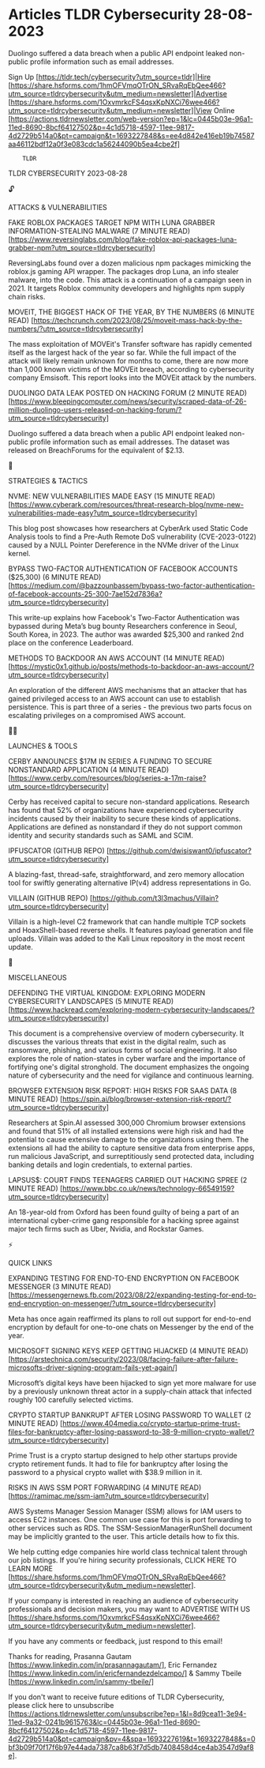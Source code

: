 # Articles TLDR Cybersecurity 28-08-2023

Duolingo suffered a data breach when a public API endpoint leaked
non-public profile information such as email addresses.  

Sign Up [https://tldr.tech/cybersecurity?utm_source=tldr]|Hire
[https://share.hsforms.com/1hmOFVmqOTrON_SRvaRqEbQee466?utm_source=tldrcybersecurity&utm_medium=newsletter]|Advertise
[https://share.hsforms.com/1OxvmrkcFS4qsxKpNXCi76wee466?utm_source=tldrcybersecurity&utm_medium=newsletter]|View
Online
[https://actions.tldrnewsletter.com/web-version?ep=1&lc=0445b03e-96a1-11ed-8690-8bcf64127502&p=4c1d5718-4597-11ee-9817-4d2729b514a0&pt=campaign&t=1693227848&s=ee4d842e416eb19b74587aa46112bdf12a0f3e083cdc1a56244090b5ea4cbe2f]


		TLDR 

TLDR CYBERSECURITY 2023-08-28

🔓 

ATTACKS & VULNERABILITIES

FAKE ROBLOX PACKAGES TARGET NPM WITH LUNA GRABBER INFORMATION-STEALING
MALWARE (7 MINUTE READ)
[https://www.reversinglabs.com/blog/fake-roblox-api-packages-luna-grabber-npm?utm_source=tldrcybersecurity]

ReversingLabs found over a dozen malicious npm packages mimicking the
roblox.js gaming API wrapper. The packages drop Luna, an info stealer
malware, into the code. This attack is a continuation of a campaign
seen in 2021. It targets Roblox community developers and highlights
npm supply chain risks. 

MOVEIT, THE BIGGEST HACK OF THE YEAR, BY THE NUMBERS (6 MINUTE READ)
[https://techcrunch.com/2023/08/25/moveit-mass-hack-by-the-numbers/?utm_source=tldrcybersecurity]

The mass exploitation of MOVEit's Transfer software has rapidly
cemented itself as the largest hack of the year so far. While the full
impact of the attack will likely remain unknown for months to come,
there are now more than 1,000 known victims of the MOVEit breach,
according to cybersecurity company Emsisoft. This report looks into
the MOVEit attack by the numbers. 

DUOLINGO DATA LEAK POSTED ON HACKING FORUM (2 MINUTE READ)
[https://www.bleepingcomputer.com/news/security/scraped-data-of-26-million-duolingo-users-released-on-hacking-forum/?utm_source=tldrcybersecurity]

Duolingo suffered a data breach when a public API endpoint leaked
non-public profile information such as email addresses. The dataset
was released on BreachForums for the equivalent of $2.13. 

🧠 

STRATEGIES & TACTICS

NVME: NEW VULNERABILITIES MADE EASY (15 MINUTE READ)
[https://www.cyberark.com/resources/threat-research-blog/nvme-new-vulnerabilities-made-easy?utm_source=tldrcybersecurity]

This blog post showcases how researchers at CyberArk used Static Code
Analysis tools to find a Pre-Auth Remote DoS vulnerability
(CVE-2023-0122) caused by a NULL Pointer Dereference in the NVMe
driver of the Linux kernel. 

BYPASS TWO-FACTOR AUTHENTICATION OF FACEBOOK ACCOUNTS ($25,300) (6
MINUTE READ)
[https://medium.com/@bazzounbassem/bypass-two-factor-authentication-of-facebook-accounts-25-300-7ae152d7836a?utm_source=tldrcybersecurity]

This write-up explains how Facebook's Two-Factor Authentication was
bypassed during Meta’s bug bounty Researchers conference in Seoul,
South Korea, in 2023. The author was awarded $25,300 and ranked 2nd
place on the conference Leaderboard. 

METHODS TO BACKDOOR AN AWS ACCOUNT (14 MINUTE READ)
[https://mystic0x1.github.io/posts/methods-to-backdoor-an-aws-account/?utm_source=tldrcybersecurity]

An exploration of the different AWS mechanisms that an attacker that
has gained privileged access to an AWS account can use to establish
persistence. This is part three of a series - the previous two parts
focus on escalating privileges on a compromised AWS account. 

🧑‍💻 

LAUNCHES & TOOLS

CERBY ANNOUNCES $17M IN SERIES A FUNDING TO SECURE NONSTANDARD
APPLICATION (4 MINUTE READ)
[https://www.cerby.com/resources/blog/series-a-17m-raise?utm_source=tldrcybersecurity]

Cerby has received capital to secure non-standard applications.
Research has found that 52% of organizations have experienced
cybersecurity incidents caused by their inability to secure these
kinds of applications. Applications are defined as nonstandard if they
do not support common identity and security standards such as SAML and
SCIM. 

IPFUSCATOR (GITHUB REPO)
[https://github.com/dwisiswant0/ipfuscator?utm_source=tldrcybersecurity]

A blazing-fast, thread-safe, straightforward, and zero memory
allocation tool for swiftly generating alternative IP(v4) address
representations in Go. 

VILLAIN (GITHUB REPO)
[https://github.com/t3l3machus/Villain?utm_source=tldrcybersecurity]

Villain is a high-level C2 framework that can handle multiple TCP
sockets and HoaxShell-based reverse shells. It features payload
generation and file uploads. Villain was added to the Kali Linux
repository in the most recent update. 

🎁 

MISCELLANEOUS

DEFENDING THE VIRTUAL KINGDOM: EXPLORING MODERN CYBERSECURITY
LANDSCAPES (5 MINUTE READ)
[https://www.hackread.com/exploring-modern-cybersecurity-landscapes/?utm_source=tldrcybersecurity]

This document is a comprehensive overview of modern cybersecurity. It
discusses the various threats that exist in the digital realm, such as
ransomware, phishing, and various forms of social engineering. It also
explores the role of nation-states in cyber warfare and the importance
of fortifying one's digital stronghold. The document emphasizes the
ongoing nature of cybersecurity and the need for vigilance and
continuous learning. 

BROWSER EXTENSION RISK REPORT: HIGH RISKS FOR SAAS DATA (8 MINUTE
READ)
[https://spin.ai/blog/browser-extension-risk-report/?utm_source=tldrcybersecurity]

Researchers at Spin.AI assessed 300,000 Chromium browser extensions
and found that 51% of all installed extensions were high risk and had
the potential to cause extensive damage to the organizations using
them. The extensions all had the ability to capture sensitive data
from enterprise apps, run malicious JavaScript, and surreptitiously
send protected data, including banking details and login credentials,
to external parties. 

LAPSUS$: COURT FINDS TEENAGERS CARRIED OUT HACKING SPREE (2 MINUTE
READ)
[https://www.bbc.co.uk/news/technology-66549159?utm_source=tldrcybersecurity]

An 18-year-old from Oxford has been found guilty of being a part of an
international cyber-crime gang responsible for a hacking spree against
major tech firms such as Uber, Nvidia, and Rockstar Games. 

⚡ 

QUICK LINKS

EXPANDING TESTING FOR END-TO-END ENCRYPTION ON FACEBOOK MESSENGER (3
MINUTE READ)
[https://messengernews.fb.com/2023/08/22/expanding-testing-for-end-to-end-encryption-on-messenger/?utm_source=tldrcybersecurity]

Meta has once again reaffirmed its plans to roll out support for
end-to-end encryption by default for one-to-one chats on Messenger by
the end of the year. 

MICROSOFT SIGNING KEYS KEEP GETTING HIJACKED (4 MINUTE READ)
[https://arstechnica.com/security/2023/08/facing-failure-after-failure-microsofts-driver-signing-program-fails-yet-again/]

Microsoft’s digital keys have been hijacked to sign yet more malware
for use by a previously unknown threat actor in a supply-chain attack
that infected roughly 100 carefully selected victims. 

CRYPTO STARTUP BANKRUPT AFTER LOSING PASSWORD TO WALLET (2 MINUTE
READ)
[https://www.404media.co/crypto-startup-prime-trust-files-for-bankruptcy-after-losing-password-to-38-9-million-crypto-wallet/?utm_source=tldrcybersecurity]

Prime Trust is a crypto startup designed to help other startups
provide crypto retirement funds. It had to file for bankruptcy after
losing the password to a physical crypto wallet with $38.9 million in
it. 

RISKS IN AWS SSM PORT FORWARDING (4 MINUTE READ)
[https://ramimac.me/ssm-iam?utm_source=tldrcybersecurity]

AWS Systems Manager Session Manager (SSM) allows for IAM users to
access EC2 instances. One common use case for this is port forwarding
to other services such as RDS. The SSM-SessionManagerRunShell document
may be implicitly granted to the user. This article details how to fix
this. 

 We help cutting edge companies hire world class technical talent
through our job listings. If you're hiring security professionals,
CLICK HERE TO LEARN MORE
[https://share.hsforms.com/1hmOFVmqOTrON_SRvaRqEbQee466?utm_source=tldrcybersecurity&utm_medium=newsletter].


If your company is interested in reaching an audience of cybersecurity
professionals and decision makers, you may want to ADVERTISE WITH US
[https://share.hsforms.com/1OxvmrkcFS4qsxKpNXCi76wee466?utm_source=tldrcybersecurity&utm_medium=newsletter].


If you have any comments or feedback, just respond to this email! 

Thanks for reading, 
Prasanna Gautam [https://www.linkedin.com/in/prasannagautam/], Eric
Fernandez [https://www.linkedin.com/in/ericfernandezdelcampo/] & Sammy
Tbeile [https://www.linkedin.com/in/sammy-tbeile/] 

If you don't want to receive future editions of TLDR Cybersecurity,
please click here to unsubscribe
[https://actions.tldrnewsletter.com/unsubscribe?ep=1&l=8d9cea11-3e94-11ed-9a32-0241b9615763&lc=0445b03e-96a1-11ed-8690-8bcf64127502&p=4c1d5718-4597-11ee-9817-4d2729b514a0&pt=campaign&pv=4&spa=1693227619&t=1693227848&s=0bf3b09f70f17f6b97e44ada7387ca8b63f7d5db7408458d4ce4ab3547d9af8e].